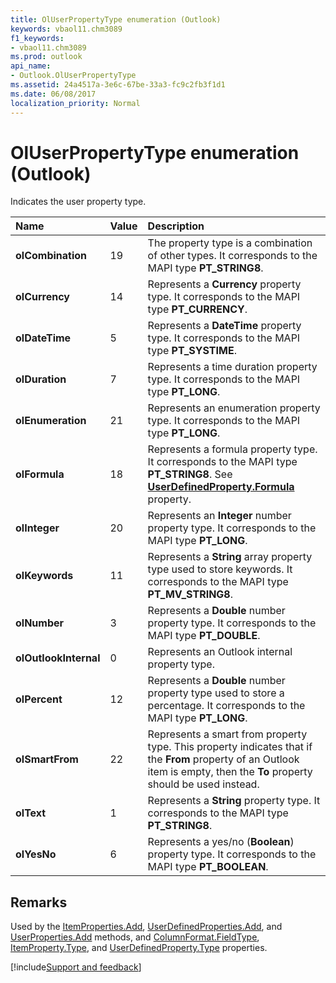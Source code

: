 ```yaml
---
title: OlUserPropertyType enumeration (Outlook)
keywords: vbaol11.chm3089
f1_keywords:
- vbaol11.chm3089
ms.prod: outlook
api_name:
- Outlook.OlUserPropertyType
ms.assetid: 24a4517a-3e6c-67be-33a3-fc9c2fb3f1d1
ms.date: 06/08/2017
localization_priority: Normal
---
```



# OlUserPropertyType enumeration (Outlook)

Indicates the user property type.



|Name|Value|Description|
|:-----|:-----|:-----|
| **olCombination**|19|The property type is a combination of other types. It corresponds to the MAPI type **PT_STRING8**.|
| **olCurrency**|14|Represents a **Currency** property type. It corresponds to the MAPI type **PT_CURRENCY**.|
| **olDateTime**|5|Represents a **DateTime** property type. It corresponds to the MAPI type **PT_SYSTIME**.|
| **olDuration**|7|Represents a time duration property type. It corresponds to the MAPI type **PT_LONG**.|
| **olEnumeration**|21|Represents an enumeration property type. It corresponds to the MAPI type **PT_LONG**.|
| **olFormula**|18|Represents a formula property type. It corresponds to the MAPI type **PT_STRING8**. See **[UserDefinedProperty.Formula](Outlook.UserDefinedProperty.Formula.md)** property.|
| **olInteger**|20|Represents an **Integer** number property type. It corresponds to the MAPI type **PT_LONG**.|
| **olKeywords**|11|Represents a **String** array property type used to store keywords. It corresponds to the MAPI type **PT_MV_STRING8**.|
| **olNumber**|3|Represents a **Double** number property type. It corresponds to the MAPI type **PT_DOUBLE**.|
| **olOutlookInternal**|0|Represents an Outlook internal property type. |
| **olPercent**|12|Represents a **Double** number property type used to store a percentage. It corresponds to the MAPI type **PT_LONG**.|
| **olSmartFrom**|22|Represents a smart from property type. This property indicates that if the **From** property of an Outlook item is empty, then the **To** property should be used instead.|
| **olText**|1|Represents a **String** property type. It corresponds to the MAPI type **PT_STRING8**.|
| **olYesNo**|6|Represents a yes/no (**Boolean**) property type. It corresponds to the MAPI type **PT_BOOLEAN**.|

## Remarks

Used by the [ItemProperties.Add](Outlook.ItemProperties.Add.md), [UserDefinedProperties.Add](Outlook.UserDefinedProperties.Add.md), and [UserProperties.Add](Outlook.UserProperties.Add.md) methods, and [ColumnFormat.FieldType](Outlook.ColumnFormat.FieldType.md), [ItemProperty.Type](Outlook.ItemProperty.Type.md), and [UserDefinedProperty.Type](Outlook.UserDefinedProperty.Type.md) properties.

[!include[Support and feedback](~/includes/feedback-boilerplate.md)]
